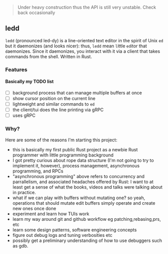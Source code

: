> Under heavy construction thus the API is still very unstable.
> Check back occasionally

## ledd
`ledd` (pronounced led-dy) is a line-oriented text editor in the spirit of Unix `ed` but it daemonizes (and looks nicer): thus, `ledd` mean `l`ittle `ed`itor that `d`aemonizes. Since it daemonizes, you interact with it via a client that takes commands from the shell. Written in Rust.

### Features
#### Basically my TODO list
 - [ ] background process that can manage multiple buffers at once
 - [ ] show cursor position on the current line
 - [ ] lightweight and similar commands to `ed`
 - [ ] the client/tui does the line printing via gRPC
 - [ ] uses gRPC

### Why?
Here are some of the reasons I'm starting this project:
- this is basically my first public Rust project as a newbie Rust programmer with little programming background
- I got pretty curious about rope data structure (I'm not going to try to implement it, however), process management, asynchronous programming, and RPCs
- "asynchronous programming" above refers to concurrency and parrallelism, and associated headaches offered by Rust: I want to at least get a sense of what the books, videos and talks were talking about in practice.
- what if we can play with buffers without mutating one? so yeah, operations that should mutate edit buffers simply operate and create new ones once done
- experiment and learn how TUIs work
- learn my way around git and github workflow eg patching,rebasing,prs, etc
- learn some design patterns, software engineering concepts
- figure out debug logs and tuning verbosities etc
- possibly get a preliminary understanding of how to use debuggers such as gdb.

